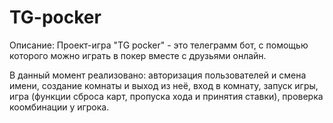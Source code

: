 # TG-pocker

Описание: Проект-игра "TG pocker" - это телеграмм бот, с помощью которого можно играть в покер вместе с друзьями онлайн.

В данный момент реализовано: авторизация пользователей и смена имени, создание комнаты и выход из неё, вход в комнату, запуск игры, игра (функции сброса карт, пропуска хода и принятия ставки), проверка коомбинации у игрока.
